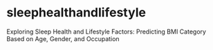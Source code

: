 # sleephealthandlifestyle
Exploring Sleep Health and Lifestyle Factors: Predicting BMI Category Based on Age, Gender, and Occupation
